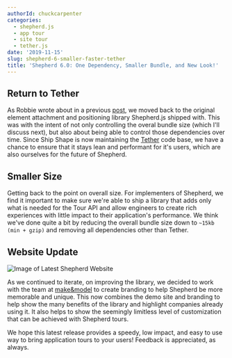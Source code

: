 ```yaml
---
authorId: chuckcarpenter
categories: 
  - shepherd.js
  - app tour
  - site tour
  - tether.js
date: '2019-11-15'
slug: shepherd-6-smaller-faster-tether
title: 'Shepherd 6.0: One Dependency, Smaller Bundle, and New Look!'
---
```


## Return to Tether

As Robbie wrote about in a previous [post](/blog/shepherd-popper-to-tether/), we moved back to the original element attachment and positioning library Shepherd.js shipped with. This was with the intent of not only controlling the overal bundle size (which I'll discuss next), but also about being able to control those dependencies over time. Since Ship Shape is now maintaining the [Tether](https://github.com/shipshapecode/tether) code base, we have a chance to ensure that it stays lean and performant for it's users, which are also ourselves for the future of Shepherd.

## Smaller Size

Getting back to the point on overall size. For implementers of Shepherd, we find it important to make sure we're able to ship a library that adds only what is needed for the Tour API and allow engineers to create rich experiences with little impact to their application's performance. We think we've done quite a bit by reducing the overall bundle size down to `~15kb (min + gzip)` and removing all dependencies other than Tether.

## Website Update

![Image of Latest Shepherd Website](/img/blog/shepherd6-site4.png)

As we continued to iterate, on improving the library, we decided to work with the team at [make&model](https://www.makemodel.co) to create branding to help Shepherd be more memorable and unique. This now combines the demo site and branding to help show the many benefits of the library and highlight companies already using it. It also helps to show the seemingly limitless level of customization that can be achieved with Shepherd tours.

We hope this latest release provides a speedy, low impact, and easy to use way to bring application tours to your users! Feedback is appreciated, as always.
